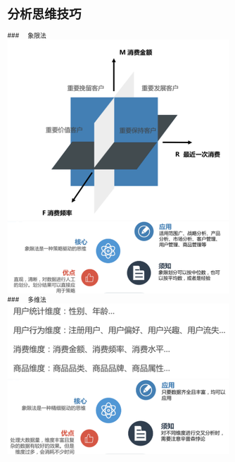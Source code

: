 # 分析思维技巧
###&nbsp;&nbsp;&nbsp;&nbsp;&nbsp;象限法
![](/assets/WX20190218-132259@2x.png)
![](/assets/WX20190218-132513@2x.png)
###&nbsp;&nbsp;&nbsp;&nbsp;&nbsp;多维法
![](/assets/WX20190218-132641@2x.png)
![](/assets/WX20190218-132727@2x.png)